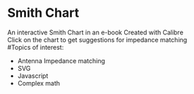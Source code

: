 # Smith Chart
An interactive Smith Chart in an e-book
Created with Calibre
<br>
Click on the chart to get suggestions for impedance matching
<br>
#Topics of interest:
<br>
* Antenna Impedance matching
* SVG
* Javascript
* Complex math
